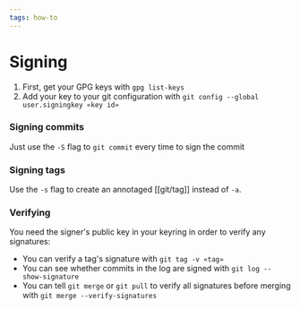 ```yaml
---
tags: how-to
---
```


# Signing
1. First, get your GPG keys with `gpg list-keys`
2. Add your key to your git configuration with `git config --global user.signingkey «key id»`

### Signing commits
Just use the `-S` flag to `git commit` every time to sign the commit

### Signing tags
Use the `-s` flag to create an annotaged [[git/tag]] instead of `-a`.

### Verifying
You need the signer's public key in your keyring in order to verify any signatures:

* You can verify a tag's signature with `git tag -v «tag»`
* You can see whether commits in the log are signed with `git log --show-signature`
* You can tell `git merge` or `git pull` to verify all signatures before merging with `git merge --verify-signatures`
